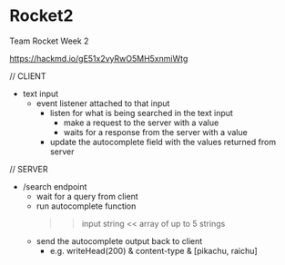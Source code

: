 # Rocket2

Team Rocket Week 2

https://hackmd.io/gE51x2vyRwO5MH5xnmiWtg

// CLIENT

- text input
  - event listener attached to that input
    - listen for what is being searched in the text input
      - make a request to the server with a value
      - waits for a response from the server with a value
    - update the autocomplete field with the values returned from server

// SERVER

- /search endpoint
  - wait for a query from client
  - run autocomplete function
    > > input string
    > > << array of up to 5 strings
  - send the autocomplete output back to client
    - e.g. writeHead(200) & content-type & [pikachu, raichu]
